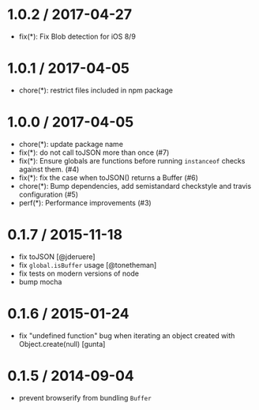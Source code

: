 
1.0.2 / 2017-04-27
==================

  * fix(*): Fix Blob detection for iOS 8/9

1.0.1 / 2017-04-05
==================

  * chore(*): restrict files included in npm package

1.0.0 / 2017-04-05
==================

  * chore(*): update package name
  * fix(*): do not call toJSON more than once (#7)
  * fix(*): Ensure globals are functions before running `instanceof` checks against them. (#4)
  * fix(*): fix the case when toJSON() returns a Buffer  (#6)
  * chore(*): Bump dependencies, add semistandard checkstyle and travis configuration (#5)
  * perf(*): Performance improvements (#3)

0.1.7 / 2015-11-18
==================

  * fix toJSON [@jderuere]
  * fix `global.isBuffer` usage [@tonetheman]
  * fix tests on modern versions of node
  * bump mocha

0.1.6 / 2015-01-24
==================

 * fix "undefined function" bug when iterating
   an object created with Object.create(null) [gunta]

0.1.5 / 2014-09-04
==================

 * prevent browserify from bundling `Buffer`
